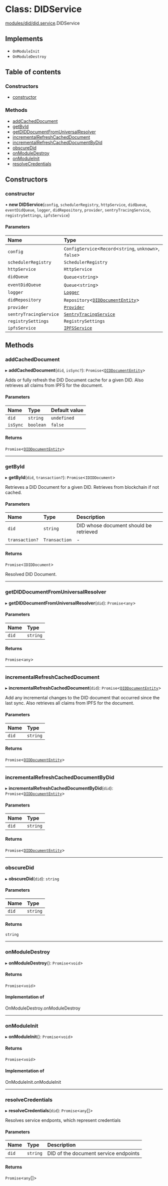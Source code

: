 # Class: DIDService

[modules/did/did.service](../modules/modules_did_did_service.md).DIDService

## Implements

- `OnModuleInit`
- `OnModuleDestroy`

## Table of contents

### Constructors

- [constructor](modules_did_did_service.DIDService.md#constructor)

### Methods

- [addCachedDocument](modules_did_did_service.DIDService.md#addcacheddocument)
- [getById](modules_did_did_service.DIDService.md#getbyid)
- [getDIDDocumentFromUniversalResolver](modules_did_did_service.DIDService.md#getdiddocumentfromuniversalresolver)
- [incrementalRefreshCachedDocument](modules_did_did_service.DIDService.md#incrementalrefreshcacheddocument)
- [incrementalRefreshCachedDocumentByDid](modules_did_did_service.DIDService.md#incrementalrefreshcacheddocumentbydid)
- [obscureDid](modules_did_did_service.DIDService.md#obscuredid)
- [onModuleDestroy](modules_did_did_service.DIDService.md#onmoduledestroy)
- [onModuleInit](modules_did_did_service.DIDService.md#onmoduleinit)
- [resolveCredentials](modules_did_did_service.DIDService.md#resolvecredentials)

## Constructors

### constructor

• **new DIDService**(`config`, `schedulerRegistry`, `httpService`, `didQueue`, `eventDidQueue`, `logger`, `didRepository`, `provider`, `sentryTracingService`, `registrySettings`, `ipfsService`)

#### Parameters

| Name | Type |
| :------ | :------ |
| `config` | `ConfigService`<`Record`<`string`, `unknown`\>, ``false``\> |
| `schedulerRegistry` | `SchedulerRegistry` |
| `httpService` | `HttpService` |
| `didQueue` | `Queue`<`string`\> |
| `eventDidQueue` | `Queue`<`string`\> |
| `logger` | [`Logger`](modules_logger_logger_service.Logger.md) |
| `didRepository` | `Repository`<[`DIDDocumentEntity`](modules_did_did_entity.DIDDocumentEntity.md)\> |
| `provider` | [`Provider`](common_provider.Provider.md) |
| `sentryTracingService` | [`SentryTracingService`](modules_sentry_sentry_tracing_service.SentryTracingService.md) |
| `registrySettings` | `RegistrySettings` |
| `ipfsService` | [`IPFSService`](modules_ipfs_ipfs_service.IPFSService.md) |

## Methods

### addCachedDocument

▸ **addCachedDocument**(`did`, `isSync?`): `Promise`<[`DIDDocumentEntity`](modules_did_did_entity.DIDDocumentEntity.md)\>

Adds or fully refresh the DID Document cache for a given DID.
Also retrieves all claims from IPFS for the document.

#### Parameters

| Name | Type | Default value |
| :------ | :------ | :------ |
| `did` | `string` | `undefined` |
| `isSync` | `boolean` | `false` |

#### Returns

`Promise`<[`DIDDocumentEntity`](modules_did_did_entity.DIDDocumentEntity.md)\>

___

### getById

▸ **getById**(`did`, `transaction?`): `Promise`<`IDIDDocument`\>

Retrieves a DID Document for a given DID. Retrieves from blockchain if not cached.

#### Parameters

| Name | Type | Description |
| :------ | :------ | :------ |
| `did` | `string` | DID whose document should be retrieved |
| `transaction?` | `Transaction` | - |

#### Returns

`Promise`<`IDIDDocument`\>

Resolved DID Document.

___

### getDIDDocumentFromUniversalResolver

▸ **getDIDDocumentFromUniversalResolver**(`did`): `Promise`<`any`\>

#### Parameters

| Name | Type |
| :------ | :------ |
| `did` | `string` |

#### Returns

`Promise`<`any`\>

___

### incrementalRefreshCachedDocument

▸ **incrementalRefreshCachedDocument**(`did`): `Promise`<[`DIDDocumentEntity`](modules_did_did_entity.DIDDocumentEntity.md)\>

Add any incremental changes to the DID document that occurred since the last sync.
Also retrieves all claims from IPFS for the document.

#### Parameters

| Name | Type |
| :------ | :------ |
| `did` | `string` |

#### Returns

`Promise`<[`DIDDocumentEntity`](modules_did_did_entity.DIDDocumentEntity.md)\>

___

### incrementalRefreshCachedDocumentByDid

▸ **incrementalRefreshCachedDocumentByDid**(`did`): `Promise`<[`DIDDocumentEntity`](modules_did_did_entity.DIDDocumentEntity.md)\>

#### Parameters

| Name | Type |
| :------ | :------ |
| `did` | `string` |

#### Returns

`Promise`<[`DIDDocumentEntity`](modules_did_did_entity.DIDDocumentEntity.md)\>

___

### obscureDid

▸ **obscureDid**(`did`): `string`

#### Parameters

| Name | Type |
| :------ | :------ |
| `did` | `string` |

#### Returns

`string`

___

### onModuleDestroy

▸ **onModuleDestroy**(): `Promise`<`void`\>

#### Returns

`Promise`<`void`\>

#### Implementation of

OnModuleDestroy.onModuleDestroy

___

### onModuleInit

▸ **onModuleInit**(): `Promise`<`void`\>

#### Returns

`Promise`<`void`\>

#### Implementation of

OnModuleInit.onModuleInit

___

### resolveCredentials

▸ **resolveCredentials**(`did`): `Promise`<`any`[]\>

Resolves service endponts, which represent credentials

#### Parameters

| Name | Type | Description |
| :------ | :------ | :------ |
| `did` | `string` | DID of the document service endpoints |

#### Returns

`Promise`<`any`[]\>
